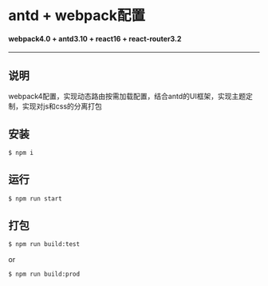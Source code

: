 # antd + webpack配置

#### webpack4.0 + antd3.10 + react16 + react-router3.2


---

## 说明

webpack4配置，实现动态路由按需加载配置，结合antd的UI框架，实现主题定制，实现对js和css的分离打包

## 安装

```bash
$ npm i

```
## 运行

```bash
$ npm run start
```
## 打包

```bash
$ npm run build:test
```
or
```bash
$ npm run build:prod
```
